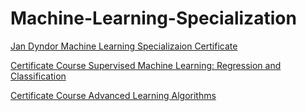 # Machine-Learning-Specialization

[Jan Dyndor Machine Learning Specializaion Certificate](file:///D:/Machine%20Learning%20Specialization/Machine-Learning-Specialization/Coursera%20Jan%20Dyndor.pdf)

[Certificate Course Supervised Machine Learning: Regression and Classification](Coursera%20Jan%20Dyndor%20Supervised%20Machine%20Learning%20Regression%20and%20Classification.pdf)

[Certificate Course Advanced Learning Algorithms](Coursera%20Jan%20Dyndor%20Advanced%20Learning%20Algorythms%20Certificate.pdf)

